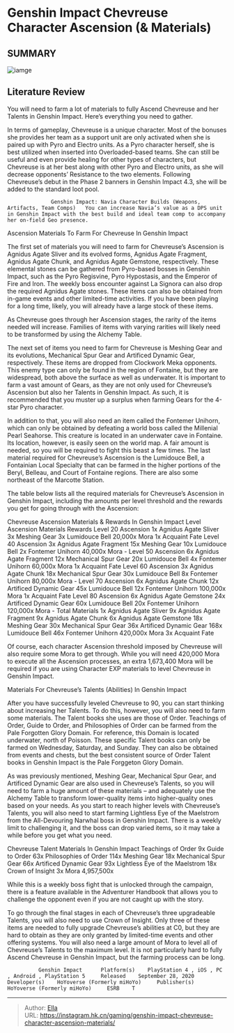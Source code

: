 # Genshin Impact Chevreuse Character Ascension (&amp; Materials)


## SUMMARY 

![iamge](https://static1.srcdn.com/wordpress/wp-content/uploads/2024/01/genshin-impact-chevreuse-ascension-materials.jpg)

## Literature Review

You will need to farm a lot of materials to fully Ascend Chevreuse and her Talents in Genshin Impact. Here’s everything you need to gather.





In terms of gameplay, Chevreuse is a unique character. Most of the bonuses she provides her team as a support unit are only activated when she is paired up with Pyro and Electro units. As a Pyro character herself, she is best utilized when inserted into Overloaded-based teams. She can still be useful and even provide healing for other types of characters, but Chevreuse is at her best along with other Pyro and Electro units, as she will decrease opponents’ Resistance to the two elements. Following Chevreuse’s debut in the Phase 2 banners in Genshin Impact 4.3, she will be added to the standard loot pool.




                  Genshin Impact: Navia Character Builds (Weapons, Artifacts, Team Comps)   You can increase Navia’s value as a DPS unit in Genshin Impact with the best build and ideal team comp to accompany her on-field Geo presence.   


 Ascension Materials To Farm For Chevreuse In Genshin Impact 
         

The first set of materials you will need to farm for Chevreuse’s Ascension is Agnidus Agate Sliver and its evolved forms, Agnidus Agate Fragment, Agnidus Agate Chunk, and Agnidus Agate Gemstone, respectively. These elemental stones can be gathered from Pyro-based bosses in Genshin Impact, such as the Pyro Regisvine, Pyro Hypostasis, and the Emperor of Fire and Iron. The weekly boss encounter against La Signora can also drop the required Agnidus Agate stones. These items can also be obtained from in-game events and other limited-time activities. If you have been playing for a long time, likely, you will already have a large stock of these items.






As Chevreuse goes through her Ascension stages, the rarity of the items needed will increase. Families of items with varying rarities will likely need to be transformed by using the Alchemy Table.




The next set of items you need to farm for Chevreuse is Meshing Gear and its evolutions, Mechanical Spur Gear and Artificed Dynamic Gear, respectively. These items are dropped from Clockwork Meka opponents. This enemy type can only be found in the region of Fontaine, but they are widespread, both above the surface as well as underwater. It is important to farm a vast amount of Gears, as they are not only used for Chevreuse’s Ascension but also her Talents in Genshin Impact. As such, it is recommended that you muster up a surplus when farming Gears for the 4-star Pyro character.

In addition to that, you will also need an item called the Fontemer Unihorn, which can only be obtained by defeating a world boss called the Millenial Pearl Seahorse. This creature is located in an underwater cave in Fontaine. Its location, however, is easily seen on the world map. A fair amount is needed, so you will be required to fight this beast a few times. The last material required for Chevreuse’s Ascension is the Lumidouce Bell, a Fontainian Local Specialty that can be farmed in the higher portions of the Beryl, Belleau, and Court of Fontaine regions. There are also some northeast of the Marcotte Station.




The table below lists all the required materials for Chevreuse’s Ascension in Genshin Impact, including the amounts per level threshold and the rewards you get for going through with the Ascension:

 Chevreuse Ascension Materials &amp; Rewards In Genshin Impact   Level Ascension  Materials  Rewards   Level 20 Ascension    1x Agnidus Agate Sliver   3x Meshing Gear   3x Lumidouce Bell   20,000x Mora       1x Acquaint Fate      Level 40 Ascension    3x Agnidus Agate Fragment   15x Meshing Gear   10x Lumidouce Bell   2x Fontemer Unihorn   40,000x Mora     -   Level 50 Ascension    6x Agnidus Agate Fragment   12x Mechanical Spur Gear   20x Lumidouce Bell   4x Fontemer Unihorn   60,000x Mora       1x Acquaint Fate      Level 60 Ascension    3x Agnidus Agate Chunk   18x Mechanical Spur Gear   30x Lumidouce Bell   8x Fontemer Unihorn   80,000x Mora     -   Level 70 Ascension    6x Agnidus Agate Chunk   12x Artificed Dynamic Gear   45x Lumidouce Bell   12x Fontemer Unihorn   100,000x Mora       1x Acquaint Fate      Level 80 Ascension    6x Agnidus Agate Gemstone   24x Artificed Dynamic Gear   60x Lumidouce Bell   20x Fontemer Unihorn   120,000x Mora     -   Total Materials    1x Agnidus Agate Sliver   9x Agnidus Agate Fragment   9x Agnidus Agate Chunk   6x Agnidus Agate Gemstone   18x Meshing Gear   30x Mechanical Spur Gear   36x Artificed Dynamic Gear   168x Lumidouce Bell   46x Fontemer Unihorn   420,000x Mora       3x Acquaint Fate      



Of course, each character Ascension threshold imposed by Chevreuse will also require some Mora to get through. While you will need 420,000 Mora to execute all the Ascension processes, an extra 1,673,400 Mora will be required if you are using Character EXP materials to level Chevreuse in Genshin Impact.






 Materials For Chevreuse’s Talents (Abilities) In Genshin Impact 
          

After you have successfully leveled Chevreuse to 90, you can start thinking about increasing her Talents. To do this, however, you will also need to farm some materials. The Talent books she uses are those of Order. Teachings of Order, Guide to Order, and Philosophies of Order can be farmed from the Pale Forgotten Glory Domain. For reference, this Domain is located underwater, north of Poisson. These specific Talent books can only be farmed on Wednesday, Saturday, and Sunday. They can also be obtained from events and chests, but the best consistent source of Order Talent books in Genshin Impact is the Pale Forggeton Glory Domain.

As was previously mentioned, Meshing Gear, Mechanical Spur Gear, and Artificed Dynamic Gear are also used in Chevreuse’s Talents, so you will need to farm a huge amount of these materials – and adequately use the Alchemy Table to transform lower-quality items into higher-quality ones based on your needs. As you start to reach higher levels with Chevreuse’s Talents, you will also need to start farming Lightless Eye of the Maelstrom from the All-Devouring Narwhal boss in Genshin Impact. There is a weekly limit to challenging it, and the boss can drop varied items, so it may take a while before you get what you need.




 Chevreuse Talent Materials In Genshin Impact   Teachings of Order    9x      Guide to Order    63x      Philosophies of Order    114x      Meshing Gear    18x      Mechanical Spur Gear    66x      Artificed Dynamic Gear    93x      Lightless Eye of the Maelstrom    18x      Crown of Insight    3x      Mora    4,957,500x      





While this is a weekly boss fight that is unlocked through the campaign, there is a feature available in the Adventurer Handbook that allows you to challenge the opponent even if you are not caught up with the story.







To go through the final stages in each of Chevreuse’s three upgradeable Talents, you will also need to use Crown of Insight. Only three of these items are needed to fully upgrade Chevreuse’s abilities at C0, but they are hard to obtain as they are only granted by limited-time events and other offering systems. You will also need a large amount of Mora to level all of Chevreuse’s Talents to the maximum level. It is not particularly hard to fully Ascend Chevreuse in Genshin Impact, but the farming process can be long.

              Genshin Impact      Platform(s)    PlayStation 4 , iOS , PC , Android , PlayStation 5     Released    September 28, 2020     Developer(s)    HoYoverse (Formerly miHoYo)     Publisher(s)    HoYoverse (Formerly miHoYo)     ESRB    T      


---

> Author: [Ella](https://instagram.hk.cn/)  
> URL: https://instagram.hk.cn/gaming/genshin-impact-chevreuse-character-ascension-materials/  

